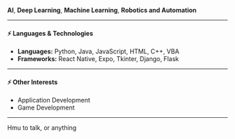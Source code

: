**AI**, **Deep Learning**, **Machine Learning**, **Robotics and Automation**

---

#### ⚡ Languages & Technologies
- **Languages:** Python, Java, JavaScript, HTML, C++, VBA
- **Frameworks:** React Native, Expo, Tkinter, Django, Flask

---

#### ⚡ Other Interests  
- Application Development
- Game Development

---

Hmu to talk, or anything


